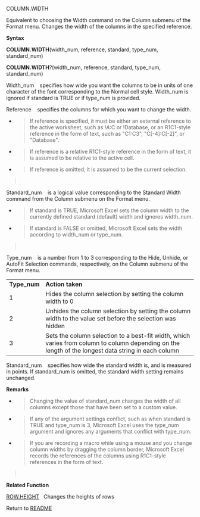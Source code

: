 COLUMN.WIDTH

Equivalent to choosing the Width command on the Column submenu of the
Format menu. Changes the width of the columns in the specified
reference.

**Syntax**

**COLUMN.WIDTH**(width\_num, reference, standard, type\_num,
standard\_num)

**COLUMN.WIDTH**?(width\_num, reference, standard, type\_num,
standard\_num)

Width\_num    specifies how wide you want the columns to be in units of
one character of the font corresponding to the Normal cell style.
Width\_num is ignored if standard is TRUE or if type\_num is provided.

Reference    specifies the columns for which you want to change the
width.

  - > If reference is specified, it must be either an external reference
    > to the active worksheet, such as \!$A:$C or \!Database, or an
    > R1C1-style reference in the form of text, such as "C1:C3",
    > "C\[-4\]:C\[-2\]", or "Database".

  - > If reference is a relative R1C1-style reference in the form of
    > text, it is assumed to be relative to the active cell.

  - > If reference is omitted, it is assumed to be the current
    > selection.

>  

Standard\_num    is a logical value corresponding to the Standard Width
command from the Column submenu on the Format menu.

  - > If standard is TRUE, Microsoft Excel sets the column width to the
    > currently defined standard (default) width and ignores width\_num.

  - > If standard is FALSE or omitted, Microsoft Excel sets the width
    > according to width\_num or type\_num.

>  

Type\_num    is a number from 1 to 3 corresponding to the Hide, Unhide,
or AutoFit Selection commands, respectively, on the Column submenu of
the Format menu.

|               |                                                                                                                                                     |
| ------------- | --------------------------------------------------------------------------------------------------------------------------------------------------- |
| **Type\_num** | **Action taken**                                                                                                                                    |
| 1             | Hides the column selection by setting the column width to 0                                                                                         |
| 2             | Unhides the column selection by setting the column width to the value set before the selection was hidden                                           |
| 3             | Sets the column selection to a best-fit width, which varies from column to column depending on the length of the longest data string in each column |

Standard\_num    specifies how wide the standard width is, and is
measured in points. If standard\_num is omitted, the standard width
setting remains unchanged.

**Remarks**

  - > Changing the value of standard\_num changes the width of all
    > columns except those that have been set to a custom value.

  - > If any of the argument settings conflict, such as when standard is
    > TRUE and type\_num is 3, Microsoft Excel uses the type\_num
    > argument and ignores any arguments that conflict with type\_num.

  - > If you are recording a macro while using a mouse and you change
    > column widths by dragging the column border, Microsoft Excel
    > records the references of the columns using R1C1-style references
    > in the form of text.

>  

**Related Function**

[ROW.HEIGHT](ROW.HEIGHT.md)   Changes the heights of rows



Return to [README](README.md)

